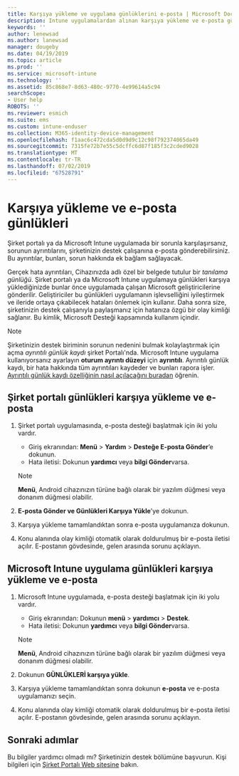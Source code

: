 ```yaml
---
title: Karşıya yükleme ve uygulama günlüklerini e-posta | Microsoft Docs
description: Intune uygulamalardan alınan karşıya yükleme ve e-posta günlükleri
keywords: ''
author: lenewsad
ms.author: lanewsad
manager: dougeby
ms.date: 04/19/2019
ms.topic: article
ms.prod: ''
ms.service: microsoft-intune
ms.technology: ''
ms.assetid: 85c868e7-8d63-480c-9770-4e99614a5c94
searchScope:
- User help
ROBOTS: ''
ms.reviewer: esmich
ms.suite: ems
ms.custom: intune-enduser
ms.collection: M365-identity-device-management
ms.openlocfilehash: f1aac6c472cda5d0d9d9c12c98f792374065da49
ms.sourcegitcommit: 7315fe72b7e55c5dcffc6d87f185f3c2cded9028
ms.translationtype: MT
ms.contentlocale: tr-TR
ms.lasthandoff: 07/02/2019
ms.locfileid: "67528791"
---
```

# <a name="upload-and-email-logs"></a>Karşıya yükleme ve e-posta günlükleri  

Şirket portalı ya da Microsoft Intune uygulamada bir sorunla karşılaşırsanız, sorunun ayrıntılarını, şirketinizin destek çalışanına e-posta gönderebilirsiniz. Bu ayrıntılar, bunları, sorun hakkında ek bağlam sağlayacak.  

Gerçek hata ayrıntıları, Cihazınızda adlı özel bir belgede tutulur bir _tanılama günlüğü_. Şirket portalı ya da Microsoft Intune uygulamaya günlükleri karşıya yüklediğinizde bunlar önce uygulamada çalışan Microsoft geliştiricilerine gönderilir. Geliştiriciler bu günlükleri uygulamanın işlevselliğini iyileştirmek ve ileride ortaya çıkabilecek hataları önlemek için kullanır. Daha sonra size, şirketinizin destek çalışanıyla paylaşmanız için hatanıza özgü bir olay kimliği sağlanır. Bu kimlik, Microsoft Desteği kapsamında kullanım içindir.  

> [!Note]
> Şirketinizin destek biriminin sorunun nedenini bulmak kolaylaştırmak için açma _ayrıntılı günlük kaydı_ şirket Portalı'nda. Microsoft Intune uygulama kullanıyorsanız ayarlayın **oturum ayrıntı düzeyi** için **ayrıntılı**. Ayrıntılı günlük kaydı, bir hata hakkında tüm ayrıntıları kaydeder ve bunları rapora işler. [Ayrıntılı günlük kaydı özelliğinin nasıl açılacağını buradan](use-verbose-logging-to-help-your-it-administrator-fix-device-issues-android.md) öğrenin.  

## <a name="upload-and-email-logs-from-company-portal"></a>Şirket portalı günlükleri karşıya yükleme ve e-posta  

1.  Şirket portalı uygulamasında, e-posta desteği başlatmak için iki yolu vardır.
    * Giriş ekranından: **Menü** > **Yardım** > **Desteğe E-posta Gönder**’e dokunun.  
    * Hata iletisi: Dokunun **yardımcı** veya **bilgi Gönder**varsa.  

    > [!NOTE]
    > **Menü**, Android cihazınızın türüne bağlı olarak bir yazılım düğmesi veya donanım düğmesi olabilir.  

3.  **E-posta Gönder ve Günlükleri Karşıya Yükle**’ye dokunun.  
4.  Karşıya yükleme tamamlandıktan sonra e-posta uygulamanıza dokunun. 
5. Konu alanında olay kimliği otomatik olarak doldurulmuş bir e-posta iletisi açılır. E-postanın gövdesinde, gelen arasında sorunu açıklayın.    


## <a name="upload-and-email-logs-from-microsoft-intune-app"></a>Microsoft Intune uygulama günlükleri karşıya yükleme ve e-posta   

1.  Microsoft Intune uygulamada, e-posta desteği başlatmak için iki yolu vardır.  
    * Giriş ekranından: Dokunun **menü** > **yardımcı** > **Destek**.  
    * Hata iletisi: Dokunun **yardımcı** veya **bilgi Gönder**varsa.  

    > [!NOTE]
    > **Menü**, Android cihazınızın türüne bağlı olarak bir yazılım düğmesi veya donanım düğmesi olabilir.

3.  Dokunun **GÜNLÜKLERİ karşıya yükle**.  
4.  Karşıya yükleme tamamlandıktan sonra dokunun **e-posta** ve e-posta uygulamanızı seçin.  
5. Konu alanında olay kimliği otomatik olarak doldurulmuş bir e-posta iletisi açılır. E-postanın gövdesinde, gelen arasında sorunu açıklayın.  

## <a name="next-steps"></a>Sonraki adımlar  

Bu bilgiler yardımcı olmadı mı? Şirketinizin destek bölümüne başvurun. Kişi bilgileri için [Şirket Portalı Web sitesine](https://go.microsoft.com/fwlink/?linkid=2010980) bakın.
